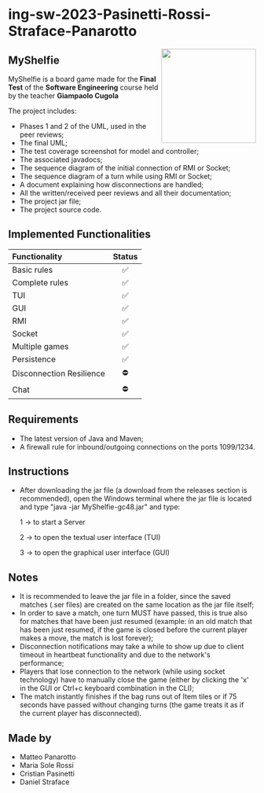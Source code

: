# ing-sw-2023-Pasinetti-Rossi-Straface-Panarotto

<img src="https://casualgamerevolution.b-cdn.net/sites/default/files/styles/content/public/field/image/351.png?itok=jmgzZxmE" width=192px height=192 px align="right" />

## MyShelfie
MyShelfie is a board game made for the **Final Test** of the **Software Engineering** course held by the teacher **Giampaolo Cugola**


The project includes:
* Phases 1 and 2 of the UML, used in the peer reviews;
* The final UML;
* The test coverage screenshot for model and controller;
* The associated javadocs;
* The sequence diagram of the initial connection of RMI or Socket;
* The sequence diagram of a turn while using RMI or Socket;
* A document explaining how disconnections are handled;
* All the written/received peer reviews and all their documentation;
* The project jar file;
* The project source code.

## Implemented Functionalities
| Functionality            |                                                       Status                                                       |
|:-------------------------|:------------------------------------------------------------------------------------------------------------------:|
| Basic rules              |                                                         ✅                                                          |
| Complete rules           |                                                         ✅                                                          |
| TUI                      |                                                         ✅                                                          |
| GUI                      |                                                         ✅                                                          |
| RMI                      |                                                         ✅                                                          |
| Socket                   |                                                         ✅                                                          |
| Multiple games           |                                                         ✅                                                          |
| Persistence              |                                                         ✅                                                          |
| Disconnection Resilience |                                                         ⛔                                                          |
| Chat                     |                                                         ⛔                                                          |


<!--
[![RED](http://placehold.it/15/f03c15/f03c15)](#)
[![YELLOW](http://placehold.it/15/ffdd00/ffdd00)](#)
[![GREEN](http://placehold.it/15/44bb44/44bb44)](#)
-->

## Requirements
* The latest version of Java and Maven;
* A firewall rule for inbound/outgoing connections on the ports 1099/1234.


## Instructions
* After downloading the jar file (a download from the releases section is recommended), open the Windows terminal where the jar file is located and type "java -jar MyShelfie-gc48.jar" and type:

    1 -> to start a Server 

    2 -> to open the textual user interface (TUI)
  
    3 -> to open the graphical user interface (GUI)

## Notes
* It is recommended to leave the jar file in a folder, since the saved matches (.ser files) are created on the same location as the jar file itself;
* In order to save a match, one turn MUST have passed, this is true also for matches that have been just resumed (example: in an old match that has been just resumed, if the game is closed before the current player makes a move, the match is lost forever); 
* Disconnection notifications may take a while to show up due to client timeout in heartbeat functionality and due to the network's performance;
* Players that lose connection to the network (while using socket technology) have to manually close the game (either by clicking the 'x' in the GUI or Ctrl+c keyboard combination in the CLI);
* The match instantly finishes if the bag runs out of Item tiles or if 75 seconds have passed without changing turns (the game treats it as if the current player has disconnected).



## Made by
* Matteo Panarotto
* Maria Sole Rossi
* Cristian Pasinetti
* Daniel Straface

